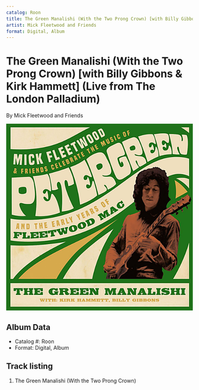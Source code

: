 ```yaml
---
catalog: Roon
title: The Green Manalishi (With the Two Prong Crown) [with Billy Gibbons & Kirk Hammett] (Live from The London Palladium)
artist: Mick Fleetwood and Friends
format: Digital, Album
---
```


# The Green Manalishi (With the Two Prong Crown) [with Billy Gibbons & Kirk Hammett] (Live from The London Palladium)

By Mick Fleetwood and Friends

![](../../assets/albumcovers/Mick_Fleetwood_and_Friends-The_Green_Manalishi_With_the_Two_Prong_Crown_[with_Billy_Gibbons_and_Kirk_Hammett]_Live_from_The_London_Palladium.png)

## Album Data

- Catalog #: Roon
- Format: Digital, Album


## Track listing


1. The Green Manalishi (With the Two Prong Crown)

